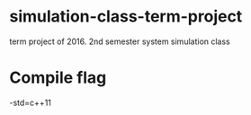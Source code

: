 # simulation-class-term-project
term project of 2016. 2nd semester system simulation class


# Compile flag
-std=c++11
